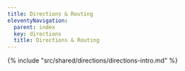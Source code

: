 ```yaml
---
title: Directions & Routing
eleventyNavigation:
  parent: index
  key: directions
  title: Directions & Routing
---
```


{% include "src/shared/directions/directions-intro.md" %}

